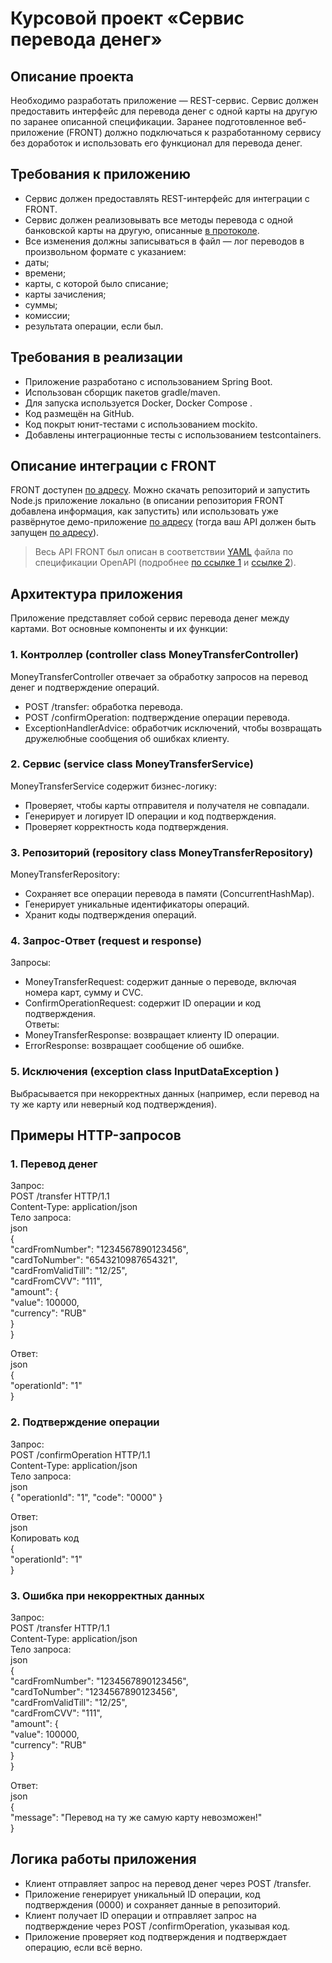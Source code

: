 # Курсовой проект «Сервис перевода денег» #

## Описание проекта

Необходимо разработать приложение — REST-сервис. Сервис должен предоставить интерфейс для перевода денег с одной карты на другую по заранее описанной спецификации.
Заранее подготовленное веб-приложение (FRONT) должно подключаться к разработанному сервису без доработок и использовать его функционал для перевода денег.

## Требования к приложению

- Сервис должен предоставлять REST-интерфейс для интеграции с FRONT.
- Сервис должен реализовывать все методы перевода с одной банковской карты на другую, описанные [в протоколе](https://github.com/netology-code/jd-homeworks/blob/master/diploma/MoneyTransferServiceSpecification.yaml).
- Все изменения должны записываться в файл — лог переводов в произвольном формате с указанием:
- даты;
- времени;
- карты, с которой было списание;
- карты зачисления;
- суммы;
- комиссии;
- результата операции, если был.

## Требования в реализации

- Приложение разработано с использованием Spring Boot.
- Использован сборщик пакетов gradle/maven.
- Для запуска используется Docker, Docker Compose .
- Код размещён на GitHub.
- Код покрыт юнит-тестами с использованием mockito.
- Добавлены интеграционные тесты с использованием testcontainers.


## Описание интеграции с FRONT

FRONT доступен [по адресу](https://github.com/serp-ya/card-transfer). Можно скачать репозиторий и запустить Node.js приложение локально (в описании репозитория FRONT добавлена информация, как запустить) или использовать уже развёрнутое демо-приложение [по адресу](https://serp-ya.github.io/card-transfer/) (тогда ваш API должен быть запущен [по адресу](http://localhost:5500/)).
> Весь API FRONT был описан в соответствии [YAML](https://github.com/netology-code/jd-homeworks/blob/master/diploma/MoneyTransferServiceSpecification.yaml)
файла по спецификации OpenAPI (подробнее [по ссылке 1](https://swagger.io/specification/) и [ссылке 2](https://starkovden.github.io/introduction-openapi-and-swagger.html)).

## Архитектура приложения
Приложение представляет собой сервис перевода денег между картами. Вот основные компоненты и их функции:

### 1. Контроллер (controller class MoneyTransferController)
 MoneyTransferController отвечает за обработку запросов на перевод денег и подтверждение операций.
- POST /transfer: обработка перевода.
- POST /confirmOperation: подтверждение операции перевода.
- ExceptionHandlerAdvice: обработчик исключений, чтобы возвращать дружелюбные сообщения об ошибках клиенту.

### 2. Сервис (service class MoneyTransferService)
 MoneyTransferService содержит бизнес-логику:
- Проверяет, чтобы карты отправителя и получателя не совпадали.
- Генерирует и логирует ID операции и код подтверждения.
- Проверяет корректность кода подтверждения.

### 3. Репозиторий (repository class MoneyTransferRepository)
MoneyTransferRepository:
- Сохраняет все операции перевода в памяти (ConcurrentHashMap).
- Генерирует уникальные идентификаторы операций.
- Хранит коды подтверждения операций.

### 4. Запрос-Ответ (request и response)
Запросы:
- MoneyTransferRequest: содержит данные о переводе, включая номера карт, сумму и CVC.
- ConfirmOperationRequest: содержит ID операции и код подтверждения.  
Ответы:
- MoneyTransferResponse: возвращает клиенту ID операции.
- ErrorResponse: возвращает сообщение об ошибке.

### 5. Исключения (exception class InputDataException )
Выбрасывается при некорректных данных (например, если перевод на ту же карту или неверный код подтверждения).

## Примеры HTTP-запросов

### 1. Перевод денег
Запрос:  
POST /transfer HTTP/1.1  
Content-Type: application/json  
Тело запроса:  
json  
{  
    "cardFromNumber": "1234567890123456",  
    "cardToNumber": "6543210987654321",  
    "cardFromValidTill": "12/25",  
    "cardFromCVV": "111",  
    "amount": {  
        "value": 100000,  
        "currency": "RUB"  
    }  
}  

Ответ:  
json  
{  
    "operationId": "1"  
}  

### 2. Подтверждение операции
Запрос:  
POST /confirmOperation HTTP/1.1  
Content-Type: application/json  
Тело запроса:  
json  
{
    "operationId": "1",
    "code": "0000"
}  

Ответ:  
json  
Копировать код  
{  
    "operationId": "1"  
}  

### 3. Ошибка при некорректных данных
Запрос:  
POST /transfer HTTP/1.1  
Content-Type: application/json  
Тело запроса:  
json  
{  
    "cardFromNumber": "1234567890123456",  
    "cardToNumber": "1234567890123456",  
    "cardFromValidTill": "12/25",  
    "cardFromCVV": "111",  
    "amount": {  
        "value": 100000,  
        "currency": "RUB"  
    }  
}  

Ответ:  
json  
{  
    "message": "Перевод на ту же самую карту невозможен!"  
}  
  
## Логика работы приложения
- Клиент отправляет запрос на перевод денег через POST /transfer.
- Приложение генерирует уникальный ID операции, код подтверждения (0000) и сохраняет данные в репозиторий.
- Клиент получает ID операции и отправляет запрос на подтверждение через POST /confirmOperation, указывая код.
- Приложение проверяет код подтверждения и подтверждает операцию, если всё верно.